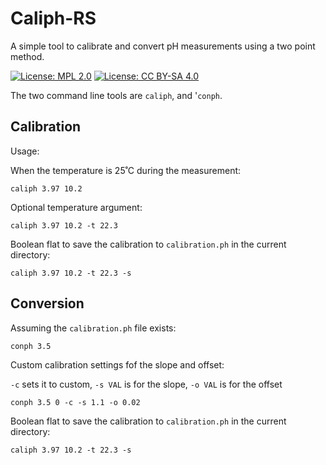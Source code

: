 # Caliph-RS

A simple tool to calibrate and convert pH measurements using a two point method.

[![License: MPL 2.0](https://img.shields.io/badge/License-MPL%202.0-blue.svg)](https://opensource.org/licenses/MPL-2.0)
[![License: CC BY-SA 4.0](https://img.shields.io/badge/License-CC%20BY--SA%204.0-lightgrey.svg)](https://creativecommons.org/licenses/by-sa/4.0/)

The two command line tools are `caliph`, and '`conph`.

## Calibration

Usage:

When the temperature is 25˚C during the measurement:
```console
caliph 3.97 10.2
```


Optional temperature argument:

```console
caliph 3.97 10.2 -t 22.3

```
Boolean flat to save the calibration to `calibration.ph` in the current directory:

```console
caliph 3.97 10.2 -t 22.3 -s
```
 
 ## Conversion
 
 Assuming the `calibration.ph` file exists:
 
```console
conph 3.5
```

Custom calibration settings fof the slope and offset:

`-c` sets it to custom, `-s VAL` is for the slope, `-o VAL` is for the offset
```console
conph 3.5 0 -c -s 1.1 -o 0.02
```


Boolean flat to save the calibration to `calibration.ph` in the current directory:

```console
caliph 3.97 10.2 -t 22.3 -s
```
